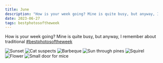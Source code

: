 ```yaml
---
title: June
description: "How is your week going? Mine is quite busy, but anyway, I remember about traditional #bestphotosoftheweek"
date: 2023-06-27
tags: bestphotosoftheweek
---
```

How is your week going? Mine is quite busy, but anyway, I remember about traditional <a href="/tags/bestphotosoftheweek" target="_blank">#bestphotosoftheweek</a>

<script src="https://unpkg.com/@appnest/masonry-layout/umd/masonry-layout.min.js"></script>
<masonry-layout gap="20">
<img src="{% imageUrl 'content/001.jpeg' %}" alt="Sunset" />
<img src="{% imageUrl 'content/002.jpeg' %}" alt="Cat suspects" />
<img src="{% imageUrl 'content/003.jpeg' %}" alt="Barbeque" />
<img src="{% imageUrl 'content/004.jpeg' %}" alt="Sun through pines" />
<img src="{% imageUrl 'content/005.jpeg' %}" alt="Squirel" />
<img src="{% imageUrl 'content/006.jpeg' %}" alt="Flower" />
<img src="{% imageUrl 'content/007.jpeg' %}" alt="Small door for mice" />
</masonry-layout>
